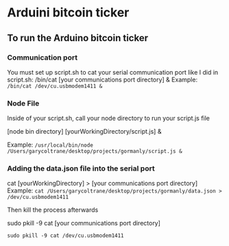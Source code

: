 # Arduini bitcoin ticker


## To run the Arduino bitcoin ticker

### Communication port
You must set up script.sh to cat your serial communication port like I did in script.sh:
/bin/cat [your communications port directory] &
Example:
 `/bin/cat /dev/cu.usbmodem1411 &`

### Node File
Inside of your script.sh, call your node directory to run your script.js file

[node bin directory] [yourWorkingDirectory/script.js] &

Example:
`/usr/local/bin/node /Users/garycoltrane/desktop/projects/gormanly/script.js &`


### Adding the data.json file into the serial port


cat [yourWorkingDirectory] >  [your communications port directory]
Example:
`cat /Users/garycoltrane/desktop/projects/gormanly/data.json > /dev/cu.usbmodem1411
`

Then kill the process afterwards

sudo pkill -9 cat [your communications port directory]

`sudo pkill -9 cat /dev/cu.usbmodem1411`
